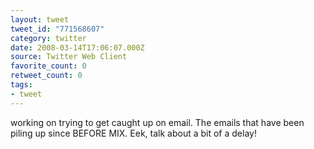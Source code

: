 ```yaml
---
layout: tweet
tweet_id: "771568607"
category: twitter
date: 2008-03-14T17:06:07.000Z
source: Twitter Web Client
favorite_count: 0
retweet_count: 0
tags:
- tweet
---
```


working on trying to get caught up on email.  The emails that have been piling up since BEFORE MIX.  Eek, talk about a bit of a delay!

